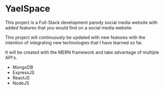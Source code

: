 # YaelSpace

This project is a Full-Stack development parody social media website with added features that you would find on a social media website. 

This project will continuously be updated with new features with the intention of integrating new technologies that I have learned so far.

It will be created with the MERN framework and take advantage of multiple API's.

 - MongoDB
 - ExpressJS
 - ReactJS
 - NodeJS
 
